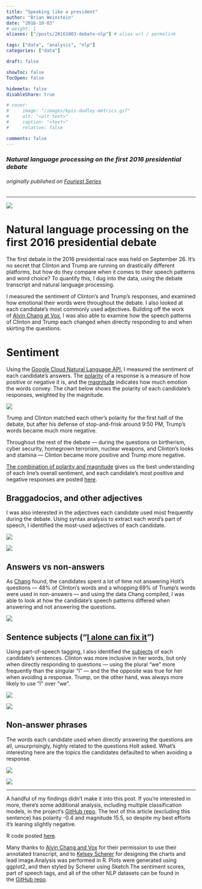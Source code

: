 ```yaml
---
title: "Speaking like a president"
author: "Brian Weinstein"
date: "2016-10-03"
# weight: 1
aliases: ["/posts/20161003-debate-nlp"] # alias url / permalink

tags: ["data", "analysis", "nlp"]
categories: ["data"]

draft: false

showToc: false
TocOpen: false

hidemeta: false
disableShare: true

# cover:
#     image: "/images/kpis-dudley-metrics.gif"
#     alt: "<alt text>"
#     caption: "<text>"
#     relative: false

comments: false
---
```




### _Natural language processing on the first 2016 presidential debate_

###### _originally published on_ [_Fouriest Series_](https://fouriestseries.tumblr.com/post/151287440363/natural-language-processing-on-the-first-2016)



---

![](/images/debate-header.png)

# Natural language processing on the first 2016 presidential debate

The first debate in the 2016 presidential race was held on September 26. It’s no secret that Clinton and Trump are running on drastically different platforms, but how do they compare when it comes to their speech patterns and word choice? To quantify this, I dug into the data, using the debate transcript and natural language processing.

I measured the sentiment of Clinton’s and Trump’s responses, and examined how emotional their words were throughout the debate. I also looked at each candidate’s most commonly used adjectives. Building off the work of [Alvin Chang at Vox](https://www.vox.com/debates/2016/9/27/13070616/debate-clinton-trump-not-answers/in/12771101), I was also able to examine how the speech patterns of Clinton and Trump each changed when directly responding to and when skirting the questions.

# Sentiment

Using the [Google Cloud Natural Language API](https://cloud.google.com/natural-language/), I measured the sentiment of each candidate’s answers. The [polarity](https://cloud.google.com/natural-language/docs/basics#sentiment_analysis_response_fields) of a response is a measure of how positive or negative it is, and the [magnitude](https://cloud.google.com/natural-language/docs/basics#sentiment_analysis_response_fields) indicates how much emotion the words convey. The chart below shows the polarity of each candidate’s responses, weighted by the magnitude.

![](/images/debate-sentiment.png)

Trump and Clinton matched each other’s polarity for the first half of the debate, but after his defense of stop-and-frisk around 9:50 PM, Trump’s words became much more negative.

Throughout the rest of the debate — during the questions on birtherism, cyber security, homegrown terrorism, nuclear weapons, and Clinton’s looks and stamina — Clinton became more positive and Trump more negative.

[The combination of polarity and magnitude](https://cloud.google.com/natural-language/docs/basics#interpreting_sentiment_analysis_values) gives us the best understanding of each line’s overall sentiment, and each candidate’s most positive and negative responses are posted [here](https://github.com/BrianWeinstein/presidential-debate-nlp/blob/master/quotes.md).

## Braggadocios, and other adjectives

I was also interested in the adjectives each candidate used most frequently during the debate. Using syntax analysis to extract each word’s part of speech, I identified the most-used adjectives of each candidate.

![](/images/debate-clinton-adj.png)

![](/images/debate-trump-adj.png)

## Answers vs non-answers

As [Chang](https://www.vox.com/debates/2016/9/27/13070616/debate-clinton-trump-not-answers/in/12771101) found, the candidates spent a lot of time not answering Holt’s questions — 48% of Clinton’s words and a whopping 69% of Trump’s words were used in non-answers — and using the data Chang compiled, I was able to look at how the candidate’s speech patterns differed when answering and not answering the questions.

![](/images/debate-nonanswers.png)

## Sentence subjects (“[I alone can fix it](https://www.theatlantic.com/politics/archive/2016/07/trump-rnc-speech-alone-fix-it/492557/)”)

Using part-of-speech tagging, I also identified the [subjects](https://universaldependencies.org/en/dep/nsubj.html) of each candidate’s sentences. Clinton was more inclusive in her words, but only when directly responding to questions — using the plural “we” more frequently than the singular “I” — and the the opposite was true for her when avoiding a response. Trump, on the other hand, was always more likely to use “I” over “we”.

![](/images/debate-clinton-subj.png)

![](/images/debate-trump-subj.png)

## Non-answer phrases

The words each candidate used when directly answering the questions are all, unsurprisingly, highly related to the questions Holt asked. What’s interesting here are the topics the candidates defaulted to when avoiding a response.

![](/images/debate-clinton-nonanswer.png)

![](/images/debate-trump-nonanswer.png)

---

A handful of my findings didn’t make it into this post. If you’re interested in more, there’s some additional analysis, including multiple classification models, in the project’s [GitHub repo](https://github.com/BrianWeinstein/presidential-debate-nlp). The text of this article (excluding this sentence) has polarity -0.4 and magnitude 15.5, so despite my best efforts it’s leaning slightly negative.


R code posted [here](https://github.com/BrianWeinstein/presidential-debate-nlp).


Many thanks to [Alvin Chang and Vox](https://www.vox.com/debates/2016/9/27/13070616/debate-clinton-trump-not-answers/in/12771101) for their permission to use their annotated transcript, and to [Kelsey Scherer](https://twitter.com/kelsa_) for designing the charts and lead image.Analysis was performed in R. Plots were generated using ggplot2, and then styled by Scherer using Sketch.The sentiment scores, part of speech tags, and all of the other NLP datasets can be found in the [GitHub repo](https://github.com/BrianWeinstein/presidential-debate-nlp).
